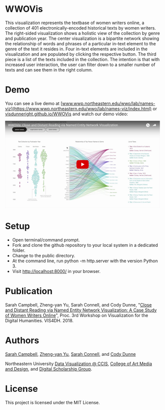 # WWOVis

This visualization represents the textbase of women writers online, a collection of 401 electronically-encoded historical texts by women writers. The right-sided visualization shows a holistic view of the collection by genre and publication year. The center visualization is a bipartite network showing the relationship of words and phrases of a particular in-text element to the genre of the text it resides in. Four in-text elements are included in the visualization and are populated by clicking the respective button. The third piece is a list of the texts included in the collection. The intention is that with increased user interaction, the user can filter down to a smaller number of texts and can see them in the right column.

# Demo

You can see a live demo at [www.wwp.northeastern.edu/wwo/lab/names-viz](https://www.wwp.northeastern.edu/wwo/lab/names-viz/index.html) or [visdunneright.github.io/WWOVis](https://visdunneright.github.io/WWOVis/) and watch our demo video: 

[![WWOVis Demo Video](youtube_image.png)](https://www.youtube.com/watch?v=uGfDw5yK71w "WWOVis demo video")

# Setup
- Open terminal/command prompt.
- Fork and clone the github repository to your local system in a dedicated folder.
- Change to the public directory.
- At the command line, run python -m http.server with the version Python 3. 
- Visit [http://localhost:8000/](http://localhost:8000/) in your browser.

# Publication 

Sarah Campbell, Zheng-yan Yu, Sarah Connell, and Cody Dunne, "[Close and Distant Reading via Named Entity Network Visualization: A Case Study of Women Writers Online](WWOVis_VIS4DH18_preprint.pdf)", Proc. 3rd Workshop on Visualization for the Digital Humanities. VIS4DH. 2018.

# Authors
[Sarah Campbell](https://www.linkedin.com/in/sarahlizcampbell/), [Zheng-yan Yu](https://noelfish6.github.io/), [Sarah Connell](https://library.northeastern.edu/about/library-staff-directory/sarah-connell), and [Cody Dunne](https://cody.ccis.northeastern.edu/)

Northeastern University [Data Visualization @ CCIS](https://visualization.ccis.northeastern.edu/), [College of Art Media and Design](https://camd.northeastern.edu/artdesign/academic-programs/mfa-in-information-design-and-visualization/), and [Digital Scholarship Group](https://dsg.neu.edu/).

# License
This project is licensed under the MIT License.
